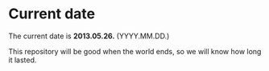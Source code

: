 # Current date

The current date is **2013.05.26.** (YYYY.MM.DD.)

This repository will be good when the world ends, so we will know how long it lasted.